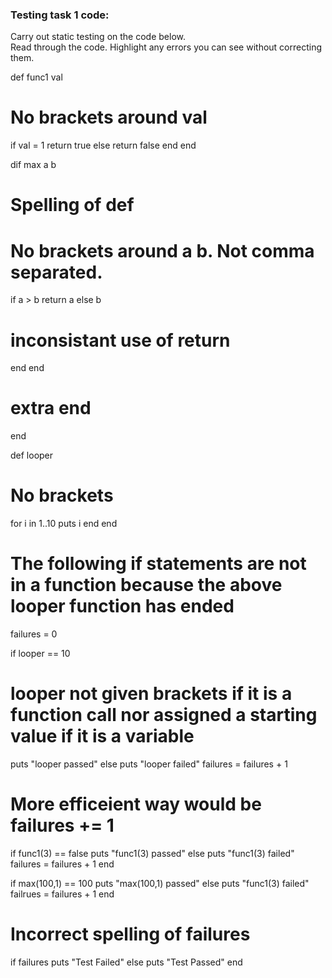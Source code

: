 ### Testing task 1 code:

  Carry out static testing on the code below.  
  Read through the code.  Highlight any errors you can see without correcting them.

 
def func1 val 
# No brackets around val
  if val = 1
  return true
  else
  return false
  end
end
  
dif max a b 
# Spelling of def
# No brackets around a b. Not comma separated.
  if a > b
      return a 
  else
  b
  # inconsistant use of return
  end 
end 
# extra end
end 
  
def looper 
# No brackets
  for i in 1..10
  puts i
  end
end

# The following if statements are not in a function because the above looper function has ended
 
failures = 0 

 
if looper == 10 
# looper not given brackets if it is a function call nor assigned a starting value if it is a variable 
  puts "looper passed"
else
  puts "looper failed"
  failures = failures + 1
# More efficeient way would be failures += 1
 
  
if func1(3) == false
  puts "func1(3) passed"
else
  puts "func1(3) failed"
  failures = failures + 1
end 
 
  
if max(100,1) == 100 
  puts "max(100,1) passed"
else
  puts "func1(3) failed"
  failrues = failures + 1
end
# Incorrect spelling of failures

  
if failures 
  puts "Test Failed"
else
  puts "Test Passed"
end


